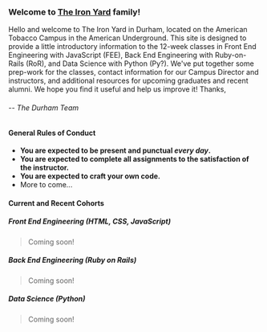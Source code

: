 ### Welcome to [The Iron Yard](http://theironyard.com) family!

Hello and welcome to The Iron Yard in Durham, located on the American Tobacco Campus in the American Underground. This site is designed to provide a little introductory information to the 12-week classes in Front End Engineering with JavaScript (FEE), Back End Engineering with Ruby-on-Rails (RoR), and Data Science with Python (Py?). We've put together some prep-work for the classes, contact information for our Campus Director and instructors, and additional resources for upcoming graduates and recent alumni. We hope you find it useful and help us improve it! Thanks,

###### -- The Durham Team

#### General Rules of Conduct

* **You are expected to be present and punctual _every day_.**
* **You are expected to complete all assignments to the satisfaction of the instructor.**
* **You are expected to craft your own code.**
* More to come...

#### Current and Recent Cohorts

##### Front End Engineering (HTML, CSS, JavaScript)

> Coming soon!

##### Back End Engineering (Ruby on Rails)

> Coming soon!

##### Data Science (Python)

> Coming soon!
